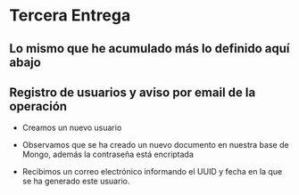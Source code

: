 # Tercera Entrega
Lo mismo que he acumulado más lo definido aquí abajo
----

## Registro de usuarios y aviso por email de la operación

- Creamos un nuevo usuario



- Observamos que se ha creado un nuevo documento en nuestra base de Mongo, además la contraseña está encriptada



- Recibimos un correo electrónico informando el UUID y fecha en la que se ha generado este usuario.


